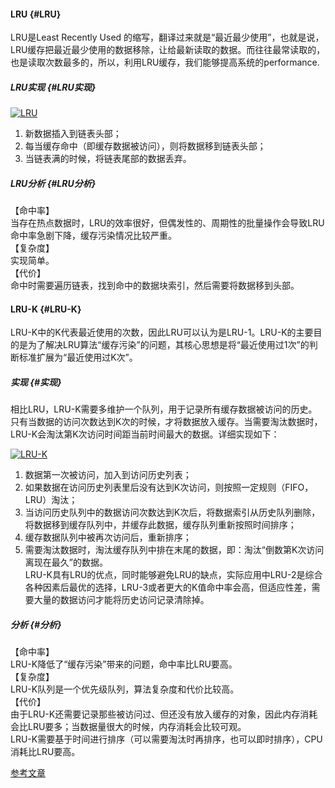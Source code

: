#### LRU {#LRU}

LRU是Least Recently Used 的缩写，翻译过来就是“最近最少使用”，也就是说，LRU缓存把最近最少使用的数据移除，让给最新读取的数据。而往往最常读取的，也是读取次数最多的，所以，利用LRU缓存，我们能够提高系统的performance.

##### LRU实现 {#LRU实现}

[![](http://chinageek-wordpress.stor.sinaapp.com/uploads/2015/11/LRU.png "LRU")](http://chinageek-wordpress.stor.sinaapp.com/uploads/2015/11/LRU.png)

1. 新数据插入到链表头部；  
2. 每当缓存命中（即缓存数据被访问），则将数据移到链表头部；  
3. 当链表满的时候，将链表尾部的数据丢弃。

##### LRU分析 {#LRU分析}

【命中率】  
当存在热点数据时，LRU的效率很好，但偶发性的、周期性的批量操作会导致LRU命中率急剧下降，缓存污染情况比较严重。  
【复杂度】  
实现简单。  
【代价】  
命中时需要遍历链表，找到命中的数据块索引，然后需要将数据移到头部。

#### LRU-K {#LRU-K}

LRU-K中的K代表最近使用的次数，因此LRU可以认为是LRU-1。LRU-K的主要目的是为了解决LRU算法“缓存污染”的问题，其核心思想是将“最近使用过1次”的判断标准扩展为“最近使用过K次”。

##### 实现 {#实现}

相比LRU，LRU-K需要多维护一个队列，用于记录所有缓存数据被访问的历史。只有当数据的访问次数达到K次的时候，才将数据放入缓存。当需要淘汰数据时，LRU-K会淘汰第K次访问时间距当前时间最大的数据。详细实现如下：

[![](http://chinageek-wordpress.stor.sinaapp.com/uploads/2015/11/LRU-K.png "LRU-K")](http://chinageek-wordpress.stor.sinaapp.com/uploads/2015/11/LRU-K.png)

1. 数据第一次被访问，加入到访问历史列表；  
2. 如果数据在访问历史列表里后没有达到K次访问，则按照一定规则（FIFO，LRU）淘汰；  
3. 当访问历史队列中的数据访问次数达到K次后，将数据索引从历史队列删除，将数据移到缓存队列中，并缓存此数据，缓存队列重新按照时间排序；  
4. 缓存数据队列中被再次访问后，重新排序；  
5. 需要淘汰数据时，淘汰缓存队列中排在末尾的数据，即：淘汰“倒数第K次访问离现在最久”的数据。  
   LRU-K具有LRU的优点，同时能够避免LRU的缺点，实际应用中LRU-2是综合各种因素后最优的选择，LRU-3或者更大的K值命中率会高，但适应性差，需要大量的数据访问才能将历史访问记录清除掉。

##### 分析 {#分析}

【命中率】  
LRU-K降低了“缓存污染”带来的问题，命中率比LRU要高。  
【复杂度】  
LRU-K队列是一个优先级队列，算法复杂度和代价比较高。  
【代价】  
由于LRU-K还需要记录那些被访问过、但还没有放入缓存的对象，因此内存消耗会比LRU要多；当数据量很大的时候，内存消耗会比较可观。  
LRU-K需要基于时间进行排序（可以需要淘汰时再排序，也可以即时排序），CPU消耗比LRU要高。



[参考文章](http://flychao88.iteye.com/blog/1977653)

